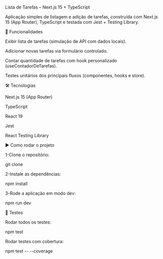 Lista de Tarefas – Next.js 15 + TypeScript

Aplicação simples de listagem e adição de tarefas, construída com Next.js 15 (App Router), TypeScript e testada com Jest + Testing Library.

🚀 Funcionalidades

Exibir lista de tarefas (simulação de API com dados locais).

Adicionar novas tarefas via formulário controlado.

Contar quantidade de tarefas com hook personalizado (useContadorDeTarefas).

Testes unitários dos principais fluxos (componentes, hooks e store).

🛠️ Tecnologias

Next.js 15
 (App Router)

TypeScript

React 19

Jest

React Testing Library  

▶️ Como rodar o projeto

1-Clone o repositório:  

git clone  

2-Instale as dependências:  

npm install  

3-Rode a aplicação em modo dev:  

npm run dev  

🧪 Testes

Rodar todos os testes:  

npm test  

Rodar testes com cobertura:  

npm test -- --coverage
